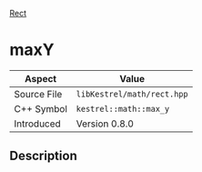 [Rect](index.md)
# maxY
| Aspect | Value |
| --- | --- |
| Source File | `libKestrel/math/rect.hpp` |
| C++ Symbol | `kestrel::math::max_y` |
| Introduced | Version 0.8.0 |
## Description
